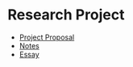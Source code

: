 # Research Project

- [Project Proposal](project-proposal.md)
- [Notes](notes.md)
- [Essay](essay.tex)
